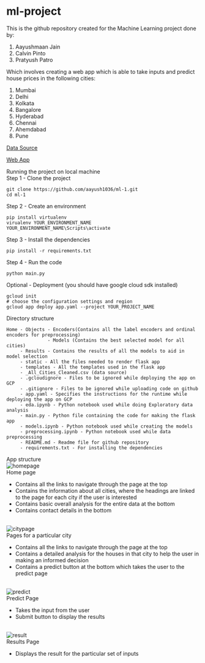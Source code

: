 # ml-project

This is the github repository created for the Machine Learning project done by:
1. Aayushmaan Jain
2. Calvin Pinto
3. Pratyush Patro

Which involves creating a web app which is able to take inputs and predict house prices in the following cities:
1. Mumbai
2. Delhi
3. Kolkata
4. Bangalore
5. Hyderabad 
6. Chennai
7. Ahemdabad 
8. Pune

<a href="https://www.kaggle.com/saisaathvik/house-rent-prices-of-metropolitan-cities-in-india">Data Source</a>

<a href="https://comfort-housing-329605.el.r.appspot.com/">Web App</a>

Running the project on local machine <br>
Step 1 - Clone the project <br>
```
git clone https://github.com/aayush1036/ml-1.git
cd ml-1
```
Step 2 - Create an environment <br>
```
pip install virtualenv
virualenv YOUR_ENVIRONMENT_NAME
YOUR_ENVIRONMENT_NAME\Scripts\activate
```
Step 3 - Install the dependencies <br>
```
pip install -r requirements.txt
```
Step 4 - Run the code <br>
```
python main.py
```
Optional - Deployment (you should have google cloud sdk installed) <br>
```
gcloud init
# choose the configuration settings and region
gcloud app deploy app.yaml --project YOUR_PROJECT_NAME
```

Directory structure
```
Home - Objects - Encoders(Contains all the label encoders and ordinal encoders for preprocessing)
               - Models (Contains the best selected model for all cities)
     - Results - Contains the results of all the models to aid in model selection
     - static - All the files needed to render flask app
     - templates - All the templates used in the flask app
     - _All_Cities_Cleaned.csv (data source)
     - .gcloudignore - Files to be ignored while deploying the app on GCP
     - .gitignore - Files to be ignored while uploading code on github
     - app.yaml - Specifies the instructions for the runtime while deploying the app on GCP
     - eda.ipynb - Python notebook used while doing Exploratory data analysis 
     - main.py - Python file containing the code for making the flask app
     - models.ipynb - Python notebook used while creating the models 
     - preprocessing.ipynb - Python notebook used while data preprocessing
     - README.md - Readme file for github repository 
     - requirements.txt - For installing the dependencies 
```

App structure<br>
<img src="https://i.ibb.co/wYC5CSy/homepage.png" alt="homepage" border="0">
<br>
Home page

* Contains all the links to navigate through the page at the top
* Contains the information about all cities, where the headings are linked to the page for each city if the user is interested 
* Contains basic overall analysis for the entire data at the bottom 
* Contains contact details in the bottom 
<br>
<img src="https://i.ibb.co/25GCnSz/citypage.png" alt="citypage" border="0"><br>
Pages for a particular city

* Contains all the links to navigate through the page at the top
* Contains a detailed analysis for the houses in that city to help the user in making an informed decision 
* Contains a predict button at the bottom which takes the user to the predict page 
<br>
<img src="https://i.ibb.co/XxMkXGQ/predict.png" alt="predict" border="0"><br>
Predict Page

* Takes the input from the user
* Submit button to display the results
<br>
<img src="https://i.ibb.co/RzD8mVH/result.png" alt="result" border="0"><br>
Results Page

* Displays the result for the particular set of inputs